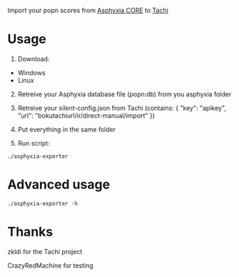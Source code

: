 Import your popn scores from [Asphyxia CORE](https://asphyxia-core.github.io/) to [Tachi](https://github.com/TNG-dev/Tachi/)

# Usage

1. Download:

* Windows
* Linux

2. Retreive your Asphyxia database file (popn:db) from you asphyxia folder

3. Retreive your silent-config.json from Tachi (contains: { "key": "apikey", "url": "bokutachiurl/ir/direct-manual/import" })

4. Put everything in the same folder

5. Run script:

```
./asphyxia-exporter
```

# Advanced usage

```
./asphyxia-exporter -h
```

# Thanks

zkldi for the Tachi project

CrazyRedMachine for testing
